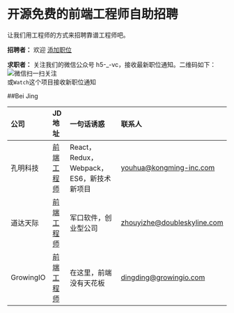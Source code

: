 # 开源免费的前端工程师自助招聘
让我们用工程师的方式来招聘靠谱工程师吧。

**招聘者：** 欢迎 [添加职位](https://github.com/h5vc/h5-jobs/wiki/%E5%A6%82%E4%BD%95%E6%B7%BB%E5%8A%A0%E8%81%8C%E4%BD%8D%E5%8F%8A%E5%86%85%E5%AE%B9%E8%A7%84%E8%8C%83 "查看职位添加步骤和规范")  

**求职者：**  关注我们的微信公众号 h5-_-vc，接收最新职位通知。二维码如下：  
 ![微信扫一扫关注](http://7xp3fo.com1.z0.glb.clouddn.com/yufe2015/h5.vc.jpg)  
 或`Watch`这个项目接收新职位通知

##Bei Jing

公司  | JD 地址 | 一句话诱惑 | 联系人
:------------- | :------------- | :-------------  | :-------------
孔明科技 | [前端工程师](./北京/孔明科技招聘前端.md) | React，Redux，Webpack，ES6，新技术新项目 | [youhua@kongming-inc.com](mailto:youhua@kongming-inc.com "有效期至 2016-02-06")
道达天际 | [前端工程师](./北京/道达天际前端招聘.md) | 军口软件，创业型公司 | [zhouyizhe@doubleskyline.com](mailto:zhouyizhe@doubleskyline.com "有效期至 2016-06-01")
GrowingIO | [前端工程师](./北京/GrowingIO招聘.md) | 在这里，前端没有天花板 | [dingding@growingio.com](mailto:dingding@growingio.com "有效期至 2016-03-01")
